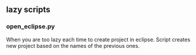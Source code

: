 ## lazy scripts

### open_eclipse.py

When you are too lazy each time to create project in eclipse.
Script creates new project based on the names of the previous ones.
